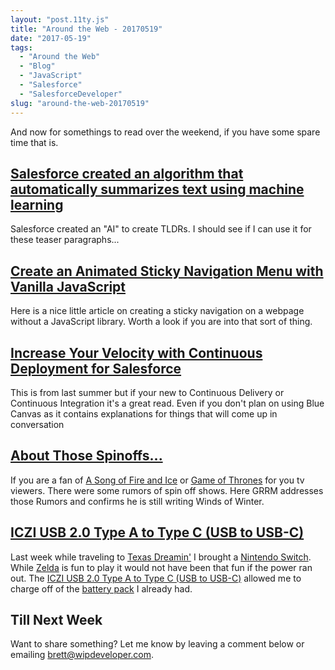 ```yaml
---
layout: "post.11ty.js"
title: "Around the Web - 20170519"
date: "2017-05-19"
tags: 
  - "Around the Web"
  - "Blog"
  - "JavaScript"
  - "Salesforce"
  - "SalesforceDeveloper"
slug: "around-the-web-20170519"
---
```


And now for somethings to read over the weekend, if you have some spare time that is.

## [Salesforce created an algorithm that automatically summarizes text using machine learning](https://www.theverge.com/2017/5/14/15637588/salesforce-algorithm-automatically-summarizes-text-machine-learning-ai)

Salesforce created an "AI" to create TLDRs. I should see if I can use it for these teaser paragraphs...

## [Create an Animated Sticky Navigation Menu with Vanilla JavaScript](https://www.sitepoint.com/animated-sticky-navigation-menu-javascript/)

Here is a nice little article on creating a sticky navigation on a webpage without a JavaScript library. Worth a look if you are into that sort of thing.

## [Increase Your Velocity with Continuous Deployment for Salesforce](https://bluecanvas.io/2016/07/26/continuous-deployment-for-salesforce.html)

This is from last summer but if your new to Continuous Delivery or Continuous Integration it's a great read. Even if you don't plan on using Blue Canvas as it contains explanations for things that will come up in conversation

## [About Those Spinoffs...](http://grrm.livejournal.com/536859.html)

If you are a fan of [A Song of Fire and Ice](https://www.amazon.com/gp/product/0345535529/ref=as_li_qf_sp_asin_il_tl?ie=UTF8&tag=wipdevelope05-20&camp=1789&creative=9325&linkCode=as2&creativeASIN=0345535529&linkId=a34ebcd0dc1924236f5a391253225d49) or [Game of Thrones](https://www.amazon.com/gp/product/B01H2JPULU/ref=as_li_qf_sp_asin_il_tl?ie=UTF8&tag=wipdevelope05-20&camp=1789&creative=9325&linkCode=as2&creativeASIN=B01H2JPULU&linkId=b3df8f8242071921879746fdbc8d1a9a) for you tv viewers. There were some rumors of spin off shows. Here GRRM addresses those Rumors and confirms he is still writing Winds of Winter.

## [ICZI USB 2.0 Type A to Type C (USB to USB-C)](https://www.amazon.com/gp/product/B01G5CLLIQ/ref=as_li_qf_sp_asin_il_tl?ie=UTF8&tag=wipdevelope05-20&camp=1789&creative=9325&linkCode=as2&creativeASIN=B01G5CLLIQ&linkId=c853cf9c82de2ca6d5d3bc4f10327834)

Last week while traveling to [Texas Dreamin'](/2017/05/15/texas-dreamin-2017/) I brought a [Nintendo Switch](https://www.amazon.com/gp/product/B01LTHP2ZK/ref=as_li_qf_sp_asin_il_tl?ie=UTF8&tag=wipdevelope05-20&camp=1789&creative=9325&linkCode=as2&creativeASIN=B01LTHP2ZK&linkId=3c969376981dcdf8d220fb1dfba801de). While [Zelda](https://www.amazon.com/gp/product/B01MS6MO77/ref=as_li_qf_sp_asin_il_tl?ie=UTF8&tag=wipdevelope05-20&camp=1789&creative=9325&linkCode=as2&creativeASIN=B01MS6MO77&linkId=d9b6ae21f6e09c09697d0539950ce47a) is fun to play it would not have been that fun if the power ran out. The [ICZI USB 2.0 Type A to Type C (USB to USB-C)](https://www.amazon.com/gp/product/B01G5CLLIQ/ref=as_li_qf_sp_asin_il_tl?ie=UTF8&tag=wipdevelope05-20&camp=1789&creative=9325&linkCode=as2&creativeASIN=B01G5CLLIQ&linkId=c853cf9c82de2ca6d5d3bc4f10327834) allowed me to charge off of the [battery pack](https://www.amazon.com/gp/product/B00VWV8LD4/ref=as_li_qf_sp_asin_il_tl?ie=UTF8&tag=wipdevelope05-20&camp=1789&creative=9325&linkCode=as2&creativeASIN=B00VWV8LD4&linkId=aa0562f7010bd8cd91595d9eefaf10ff) I already had.

## Till Next Week

Want to share something? Let me know by leaving a comment below or emailing [brett@wipdeveloper.com](mailto:brett@wipdeveloper.com).
